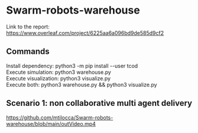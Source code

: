 # Swarm-robots-warehouse
Link to the report: https://www.overleaf.com/project/6225aa6a096bd9de585d9cf2 


## Commands
Install dependency: python3 -m pip install --user tcod<br>
Execute simulation: python3 warehouse.py<br>
Execute visualization: python3 visualize.py<br>
Execute both: python3 warehouse.py && python3 visualize.py<br>


## Scenario 1: non collaborative multi agent delivery 

https://github.com/mtilocca/Swarm-robots-warehouse/blob/main/outVideo.mp4
